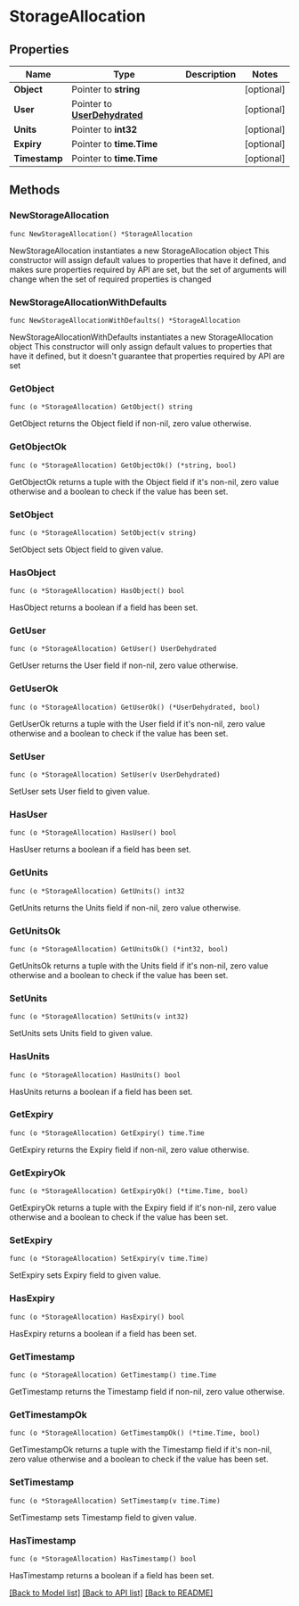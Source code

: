 # StorageAllocation

## Properties

Name | Type | Description | Notes
------------ | ------------- | ------------- | -------------
**Object** | Pointer to **string** |  | [optional] 
**User** | Pointer to [**UserDehydrated**](UserDehydrated.md) |  | [optional] 
**Units** | Pointer to **int32** |  | [optional] 
**Expiry** | Pointer to **time.Time** |  | [optional] 
**Timestamp** | Pointer to **time.Time** |  | [optional] 

## Methods

### NewStorageAllocation

`func NewStorageAllocation() *StorageAllocation`

NewStorageAllocation instantiates a new StorageAllocation object
This constructor will assign default values to properties that have it defined,
and makes sure properties required by API are set, but the set of arguments
will change when the set of required properties is changed

### NewStorageAllocationWithDefaults

`func NewStorageAllocationWithDefaults() *StorageAllocation`

NewStorageAllocationWithDefaults instantiates a new StorageAllocation object
This constructor will only assign default values to properties that have it defined,
but it doesn't guarantee that properties required by API are set

### GetObject

`func (o *StorageAllocation) GetObject() string`

GetObject returns the Object field if non-nil, zero value otherwise.

### GetObjectOk

`func (o *StorageAllocation) GetObjectOk() (*string, bool)`

GetObjectOk returns a tuple with the Object field if it's non-nil, zero value otherwise
and a boolean to check if the value has been set.

### SetObject

`func (o *StorageAllocation) SetObject(v string)`

SetObject sets Object field to given value.

### HasObject

`func (o *StorageAllocation) HasObject() bool`

HasObject returns a boolean if a field has been set.

### GetUser

`func (o *StorageAllocation) GetUser() UserDehydrated`

GetUser returns the User field if non-nil, zero value otherwise.

### GetUserOk

`func (o *StorageAllocation) GetUserOk() (*UserDehydrated, bool)`

GetUserOk returns a tuple with the User field if it's non-nil, zero value otherwise
and a boolean to check if the value has been set.

### SetUser

`func (o *StorageAllocation) SetUser(v UserDehydrated)`

SetUser sets User field to given value.

### HasUser

`func (o *StorageAllocation) HasUser() bool`

HasUser returns a boolean if a field has been set.

### GetUnits

`func (o *StorageAllocation) GetUnits() int32`

GetUnits returns the Units field if non-nil, zero value otherwise.

### GetUnitsOk

`func (o *StorageAllocation) GetUnitsOk() (*int32, bool)`

GetUnitsOk returns a tuple with the Units field if it's non-nil, zero value otherwise
and a boolean to check if the value has been set.

### SetUnits

`func (o *StorageAllocation) SetUnits(v int32)`

SetUnits sets Units field to given value.

### HasUnits

`func (o *StorageAllocation) HasUnits() bool`

HasUnits returns a boolean if a field has been set.

### GetExpiry

`func (o *StorageAllocation) GetExpiry() time.Time`

GetExpiry returns the Expiry field if non-nil, zero value otherwise.

### GetExpiryOk

`func (o *StorageAllocation) GetExpiryOk() (*time.Time, bool)`

GetExpiryOk returns a tuple with the Expiry field if it's non-nil, zero value otherwise
and a boolean to check if the value has been set.

### SetExpiry

`func (o *StorageAllocation) SetExpiry(v time.Time)`

SetExpiry sets Expiry field to given value.

### HasExpiry

`func (o *StorageAllocation) HasExpiry() bool`

HasExpiry returns a boolean if a field has been set.

### GetTimestamp

`func (o *StorageAllocation) GetTimestamp() time.Time`

GetTimestamp returns the Timestamp field if non-nil, zero value otherwise.

### GetTimestampOk

`func (o *StorageAllocation) GetTimestampOk() (*time.Time, bool)`

GetTimestampOk returns a tuple with the Timestamp field if it's non-nil, zero value otherwise
and a boolean to check if the value has been set.

### SetTimestamp

`func (o *StorageAllocation) SetTimestamp(v time.Time)`

SetTimestamp sets Timestamp field to given value.

### HasTimestamp

`func (o *StorageAllocation) HasTimestamp() bool`

HasTimestamp returns a boolean if a field has been set.


[[Back to Model list]](../README.md#documentation-for-models) [[Back to API list]](../README.md#documentation-for-api-endpoints) [[Back to README]](../README.md)


